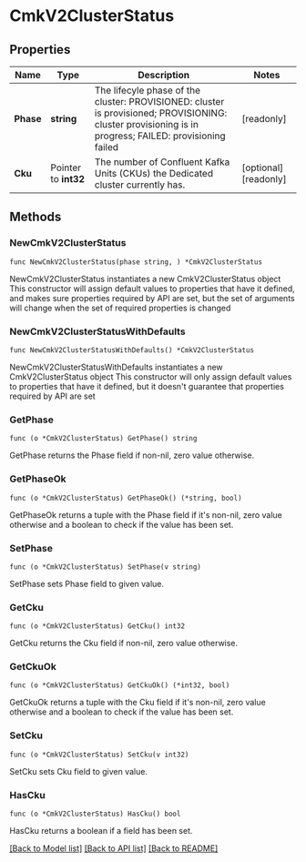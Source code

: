 # CmkV2ClusterStatus

## Properties

Name | Type | Description | Notes
------------ | ------------- | ------------- | -------------
**Phase** | **string** | The lifecyle phase of the cluster:   PROVISIONED:  cluster is provisioned;   PROVISIONING:  cluster provisioning is in progress;   FAILED:  provisioning failed  | [readonly] 
**Cku** | Pointer to **int32** | The number of Confluent Kafka Units (CKUs) the Dedicated cluster currently has. | [optional] [readonly] 

## Methods

### NewCmkV2ClusterStatus

`func NewCmkV2ClusterStatus(phase string, ) *CmkV2ClusterStatus`

NewCmkV2ClusterStatus instantiates a new CmkV2ClusterStatus object
This constructor will assign default values to properties that have it defined,
and makes sure properties required by API are set, but the set of arguments
will change when the set of required properties is changed

### NewCmkV2ClusterStatusWithDefaults

`func NewCmkV2ClusterStatusWithDefaults() *CmkV2ClusterStatus`

NewCmkV2ClusterStatusWithDefaults instantiates a new CmkV2ClusterStatus object
This constructor will only assign default values to properties that have it defined,
but it doesn't guarantee that properties required by API are set

### GetPhase

`func (o *CmkV2ClusterStatus) GetPhase() string`

GetPhase returns the Phase field if non-nil, zero value otherwise.

### GetPhaseOk

`func (o *CmkV2ClusterStatus) GetPhaseOk() (*string, bool)`

GetPhaseOk returns a tuple with the Phase field if it's non-nil, zero value otherwise
and a boolean to check if the value has been set.

### SetPhase

`func (o *CmkV2ClusterStatus) SetPhase(v string)`

SetPhase sets Phase field to given value.


### GetCku

`func (o *CmkV2ClusterStatus) GetCku() int32`

GetCku returns the Cku field if non-nil, zero value otherwise.

### GetCkuOk

`func (o *CmkV2ClusterStatus) GetCkuOk() (*int32, bool)`

GetCkuOk returns a tuple with the Cku field if it's non-nil, zero value otherwise
and a boolean to check if the value has been set.

### SetCku

`func (o *CmkV2ClusterStatus) SetCku(v int32)`

SetCku sets Cku field to given value.

### HasCku

`func (o *CmkV2ClusterStatus) HasCku() bool`

HasCku returns a boolean if a field has been set.


[[Back to Model list]](../README.md#documentation-for-models) [[Back to API list]](../README.md#documentation-for-api-endpoints) [[Back to README]](../README.md)


